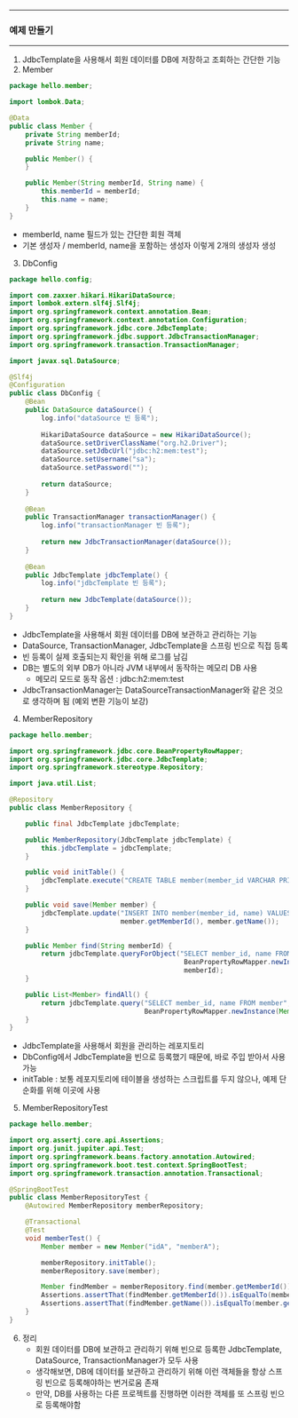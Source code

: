 -----
### 예제 만들기
-----
1. JdbcTemplate을 사용해서 회원 데이터를 DB에 저장하고 조회하는 간단한 기능
2. Member
```java
package hello.member;

import lombok.Data;

@Data
public class Member {
    private String memberId;
    private String name;

    public Member() {
    }

    public Member(String memberId, String name) {
        this.memberId = memberId;
        this.name = name;
    }
}
```
  - memberId, name 필드가 있는 간단한 회원 객체
  - 기본 생성자 / memberId, name을 포함하는 생성자 이렇게 2개의 생성자 생성

3. DbConfig
```java
package hello.config;

import com.zaxxer.hikari.HikariDataSource;
import lombok.extern.slf4j.Slf4j;
import org.springframework.context.annotation.Bean;
import org.springframework.context.annotation.Configuration;
import org.springframework.jdbc.core.JdbcTemplate;
import org.springframework.jdbc.support.JdbcTransactionManager;
import org.springframework.transaction.TransactionManager;

import javax.sql.DataSource;

@Slf4j
@Configuration
public class DbConfig {
    @Bean
    public DataSource dataSource() {
        log.info("dataSource 빈 등록");
        
        HikariDataSource dataSource = new HikariDataSource();
        dataSource.setDriverClassName("org.h2.Driver");
        dataSource.setJdbcUrl("jdbc:h2:mem:test");
        dataSource.setUsername("sa");
        dataSource.setPassword("");
        
        return dataSource;
    }
    
    @Bean
    public TransactionManager transactionManager() {
        log.info("transactionManager 빈 등록");
        
        return new JdbcTransactionManager(dataSource());
    }
    
    @Bean
    public JdbcTemplate jdbcTemplate() {
        log.info("jdbcTemplate 빈 등록");
        
        return new JdbcTemplate(dataSource());
    }
}
```
  - JdbcTemplate을 사용해서 회원 데이터를 DB에 보관하고 관리하는 기능
  - DataSource, TransactionManager, JdbcTemplate을 스프링 빈으로 직접 등록
  - 빈 등록이 실제 호출되는지 확인을 위해 로그를 남김
  - DB는 별도의 외부 DB가 아니라 JVM 내부에서 동작하는 메모리 DB 사용
    + 메모리 모드로 동작 옵션 : jdbc:h2:mem:test
  - JdbcTransactionManager는 DataSourceTransactionManager와 같은 것으로 생각하며 됨 (예외 변환 기능이 보강)

4. MemberRepository
```java
package hello.member;

import org.springframework.jdbc.core.BeanPropertyRowMapper;
import org.springframework.jdbc.core.JdbcTemplate;
import org.springframework.stereotype.Repository;

import java.util.List;

@Repository
public class MemberRepository {

    public final JdbcTemplate jdbcTemplate;

    public MemberRepository(JdbcTemplate jdbcTemplate) {
        this.jdbcTemplate = jdbcTemplate;
    }

    public void initTable() {
        jdbcTemplate.execute("CREATE TABLE member(member_id VARCHAR PRIMARY KEY, name VARCHAR)");
    }

    public void save(Member member) {
        jdbcTemplate.update("INSERT INTO member(member_id, name) VALUES (?, ?)",
                            member.getMemberId(), member.getName());
    }

    public Member find(String memberId) {
        return jdbcTemplate.queryForObject("SELECT member_id, name FROM member WHERE member_id = ?",
                                            BeanPropertyRowMapper.newInstance(Member.class),
                                            memberId);
    }

    public List<Member> findAll() {
        return jdbcTemplate.query("SELECT member_id, name FROM member",
                                  BeanPropertyRowMapper.newInstance(Member.class));
    }
}
```
  - JdbcTemplate을 사용해서 회원을 관리하는 레포지토리
  - DbConfig에서 JdbcTemplate을 빈으로 등록했기 때문에, 바로 주입 받아서 사용 가능
  - initTable : 보통 레포지토리에 테이블을 생성하는 스크립트를 두지 않으나, 예제 단순화를 위해 이곳에 사용
 
5. MemberRepositoryTest
```java
package hello.member;

import org.assertj.core.api.Assertions;
import org.junit.jupiter.api.Test;
import org.springframework.beans.factory.annotation.Autowired;
import org.springframework.boot.test.context.SpringBootTest;
import org.springframework.transaction.annotation.Transactional;

@SpringBootTest
public class MemberRepositoryTest {
    @Autowired MemberRepository memberRepository;

    @Transactional
    @Test
    void memberTest() {
        Member member = new Member("idA", "memberA");

        memberRepository.initTable();
        memberRepository.save(member);

        Member findMember = memberRepository.find(member.getMemberId());
        Assertions.assertThat(findMember.getMemberId()).isEqualTo(member.getMemberId());
        Assertions.assertThat(findMember.getName()).isEqualTo(member.getName());
    }
}
```

6. 정리
   - 회원 데이터를 DB에 보관하고 관리하기 위해 빈으로 등록한 JdbcTemplate, DataSource, TransactionManager가 모두 사용
   - 생각해보면, DB에 데이터를 보관하고 관리하기 위해 이런 객체들을 항상 스프링 빈으로 등록해야하는 번거로움 존재
   - 만약, DB를 사용하는 다른 프로젝트를 진행하면 이러한 객체를 또 스프링 빈으로 등록해야함
